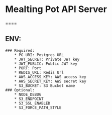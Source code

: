 # Mealting Pot API Server
====

## ENV:
    ### Required:
        * PG_URI: Postgres URL
        * JWT_SECRET: Private JWT key
        * JWT_PUBLIC: Public JWT key
        * PORT: Port
        * REDIS_URL: Redis Url
        * AWS_ACCESS_KEY: AWS access key
        * AWS_SECRET_KEY: AWS secret key
        * S3_BUCKET: S3 Bucket name
    ### Optional:
        * NODE_DEBUG
        * S3_ENDPOINT
        * S3_SSL_ENABLED
        * S3_FORCE_PATH_STYLE
